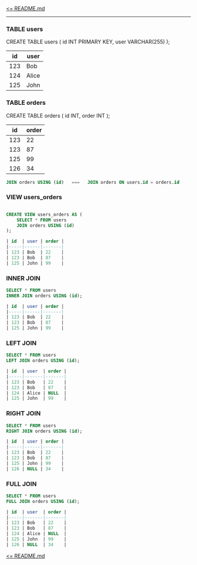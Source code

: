 [<= README.md](/README.md)

---

### TABLE users

CREATE TABLE users (
    id INT PRIMARY KEY,
    user VARCHAR(255)
);

| id  | user  |
|-----|-------|
| 123 | Bob   |
| 124 | Alice |
| 125 | John  |

### TABLE orders

CREATE TABLE orders (
    id INT,
    order INT
);

| id  | order |
|-----|-------|
| 123 | 22    |
| 123 | 87    |
| 125 | 99    |
| 126 | 34    |

```sql
JOIN orders USING (id)   ===   JOIN orders ON users.id = orders.id
```

### VIEW users_orders

```sql

CREATE VIEW users_orders AS (
    SELECT * FROM users
    JOIN orders USING (id)
);

| id  | user | order |
|-----|------|-------|
| 123 | Bob  | 22    |
| 123 | Bob  | 87    |
| 125 | John | 99    |
```

### INNER JOIN

```sql
SELECT * FROM users
INNER JOIN orders USING (id);

| id  | user | order |
|-----|------|-------|
| 123 | Bob  | 22    |
| 123 | Bob  | 87    |
| 125 | John | 99    |
```

### LEFT JOIN

```sql
SELECT * FROM users
LEFT JOIN orders USING (id);

| id  | user  | order |
|-----|-------|-------|
| 123 | Bob   | 22    |
| 123 | Bob   | 87    |
| 124 | Alice | NULL  |
| 125 | John  | 99    |
```

### RIGHT JOIN

```sql
SELECT * FROM users
RIGHT JOIN orders USING (id);

| id  | user | order |
|-----|------|-------|
| 123 | Bob  | 22    |
| 123 | Bob  | 87    |
| 125 | John | 99    |
| 126 | NULL | 34    |
```

### FULL JOIN

```sql
SELECT * FROM users
FULL JOIN orders USING (id);

| id  | user  | order |
|-----|-------|-------|
| 123 | Bob   | 22    |
| 123 | Bob   | 87    |
| 124 | Alice | NULL  |
| 125 | John  | 99    |
| 126 | NULL  | 34    |
```

[<= README.md](/README.md)